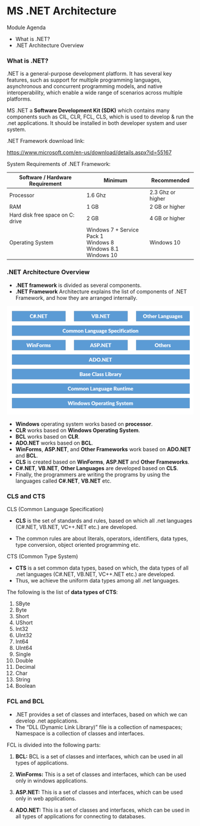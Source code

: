 # MS .NET Architecture

Module Agenda

- What is .NET?
- .NET Architecture Overview

### What is .NET?

.NET is a general-purpose development platform. It has several key features, such as support for multiple programming languages, asynchronous and concurrent programming models, and native interoperability, which enable a wide range of scenarios across multiple platforms.

MS .NET a **Software Development Kit (SDK)** which contains many components such as CIL, CLR, FCL, CLS, which is used to develop & run the .net applications. It should be installed in both developer system and user system.

.NET Framework download link:

https://www.microsoft.com/en-us/download/details.aspx?id=55167


System Requirements of .NET Framework:

|Software / Hardware Requirement   |Minimum  |Recommended | 
--- | --- | ---|  
|Processor|1.6 Ghz|2.3 Ghz or higher|
|RAM|1 GB|2 GB or higher|
|Hard disk free space on C: drive|2 GB|4 GB or higher|
|Operating System|Windows 7 + Service Pack 1</br>Windows 8</br>Windows 8.1</br>Windows 10</br>|Windows 10|

### .NET Architecture Overview

- **.NET framework** is divided as several components.
- **.NET Framework** Architecture explains the list of components of .NET Framework, and how they are arranged internally.

![.NET architecture](images/img-7.png)

- **Windows** operating system works based on **processor**.
- **CLR** works based on **Windows Operating System**.
- **BCL** works based on **CLR**.
- **ADO.NET** works based on **BCL**.
- **WinForms**, **ASP.NET**, and **Other Frameworks** work based on **ADO.NET** and **BCL**.
- **CLS** is created based on **WinForms**, **ASP.NET** and **Other Frameworks**.
- **C#.NET**, **VB.NET**, **Other Languages** are developed based on **CLS**.
- Finally, the programmers are writing the programs by using the languages called **C#.NET**, **VB.NET** etc.

### CLS and CTS

CLS (Common Language Specification)

- **CLS** is the set of standards and rules, based on which all .net languages (C#.NET, VB.NET, VC++.NET etc.) are developed.

- The common rules are about literals, operators, identifiers, data types, type conversion, object oriented programming etc.

CTS (Common Type System)

- **CTS** is a set common data types, based on which, the data types of all .net languages (C#.NET, VB.NET, VC++.NET etc.) are developed.
- Thus, we achieve the uniform data types among all .net languages.

The following is the list of **data types of CTS**:
1. SByte
2. Byte
3. Short
4. UShort
5. Int32
6. UInt32
7. Int64
8. UInt64
9. Single
10. Double
11. Decimal
12. Char
13. String
14. Boolean

### FCL and BCL

- .NET provides a set of classes and interfaces, based on which we can develop .net applications.
- The “DLL (Dynamic Link Library)” file is a collection of namespaces; Namespace is a collection of classes and interfaces.

FCL is divided into the following parts:

1. **BCL:** BCL is a set of classes and interfaces, which can be used in all types of applications.

2. **WinForms:** This is a set of classes and interfaces, which can be used only in windows applications.

3. **ASP.NET:** This is a set of classes and interfaces, which can be used only in web applications.

4. **ADO.NET:** This is a set of classes and interfaces, which can be used in all types of applications for connecting to databases.